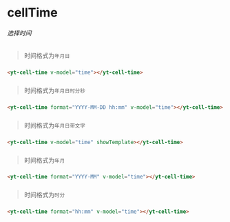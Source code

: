 # cellTime
###### 选择时间
###
> 时间格式为`年月日`
###
```html
<yt-cell-time v-model="time"></yt-cell-time>
```
###
> 时间格式为`年月日时分秒`
###
```html
<yt-cell-time format="YYYY-MM-DD hh:mm" v-model="time"></yt-cell-time>
```
###
> 时间格式为`年月日带文字`
###
```html
<yt-cell-time v-model="time" showTemplate></yt-cell-time>
```
###
> 时间格式为`年月`
###
```html
<yt-cell-time format="YYYY-MM" v-model="time"></yt-cell-time>
```
###
> 时间格式为`时分`
###
```html
<yt-cell-time format="hh:mm" v-model="time"></yt-cell-time>
```
